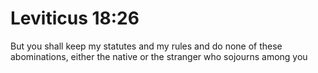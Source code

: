 # Leviticus 18:26

But you shall keep my statutes and my rules and do none of these abominations, either the native or the stranger who sojourns among you
